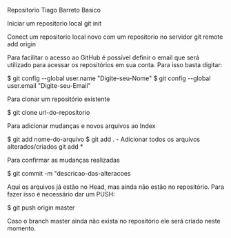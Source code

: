 Repositorio Tiago Barreto Basico

Iniciar um repositorio local
git init

Conect um repositorio local novo com um repositorio no servidor
git remote add origin <servidor>

Para facilitar o acesso ao GitHub é possível definir o email que será utilizado para acessar os repositórios em sua conta. Para isso basta digitar:

$ git config --global user.name "Digite-seu-Nome"
$ git config --global user.email "Digite-seu-Email"

Para clonar um repositório existente

$ git clone url-do-repositorio

Para adicionar mudanças e novos arquivos ao Index

$ git add nome-do-arquivo
$ git add . - Adicionar todos os arquivos alterados/criados
git add *
  
Para confirmar as mudanças realizadas

$ git commit -m "descricao-das-alteracoes

Aqui os arquivos já estão no Head, mas ainda não estão no repositório. Para fazer isso é necessário dar um PUSH:

$ git push origin master

Caso o branch master ainda não exista no repositório ele será criado neste momento.
